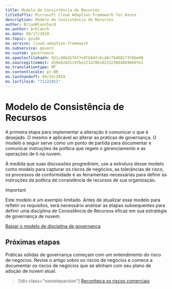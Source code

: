 ```yaml
---
title: Modelo de Consistência de Recursos
titleSuffix: Microsoft Cloud Adoption Framework for Azure
description: Modelo de Consistência de Recursos
author: BrianBlanchard
ms.author: brblanch
ms.date: 09/17/2019
ms.topic: guide
ms.service: cloud-adoption-framework
ms.subservice: govern
ms.custom: governance
ms.openlocfilehash: 831c40b2bf8f7e8fb64fc6cddcf8d6817376be00
ms.sourcegitcommit: d19e026d119fbe221a78b10225230da8b9666fe1
ms.translationtype: MT
ms.contentlocale: pt-BR
ms.lasthandoff: 09/24/2019
ms.locfileid: "71221911"
---
```

# <a name="resource-consistency-template"></a>Modelo de Consistência de Recursos

A primeira etapa para implementar a alteração é comunicar o que é desejado. O mesmo é aplicável ao alterar as práticas de governança. O modelo a seguir serve como um ponto de partida para documentar e comunicar instruções de política que regem o gerenciamento e as operações de ti na nuvem.

À medida que suas discussões progredirem, use a estrutura desse modelo como modelo para capturar os riscos de negócios, as tolerâncias de risco, os processos de conformidade e as ferramentas necessárias para definir as instruções da política de consistência de recursos de sua organização.

> [!IMPORTANT]
> Este modelo é um exemplo limitado. Antes de atualizar esse modelo para refletir os requisitos, será necessário analisar as etapas subsequentes para definir uma disciplina de Consistência de Recursos eficaz em sua estratégia de governança de nuvem.

<!-- markdownlint-disable MD033 -->

 <a href="https://archcenter.blob.core.windows.net/cdn/fusion/governance/Resource%20Consistency%20Discipline%20Template.docx">Baixar o modelo de disciplina de governança</a>

<!-- markdownlint-enable MD033 -->

## <a name="next-steps"></a>Próximas etapas

Práticas sólidas de governança começam com um entendimento do risco de negócios. Revise o artigo sobre os riscos de negócios e comece a documentar os riscos de negócios que se alinham com seu plano de adoção de nuvem atual.

> [!div class="nextstepaction"]
> [Reconheça os riscos comerciais](./business-risks.md)
